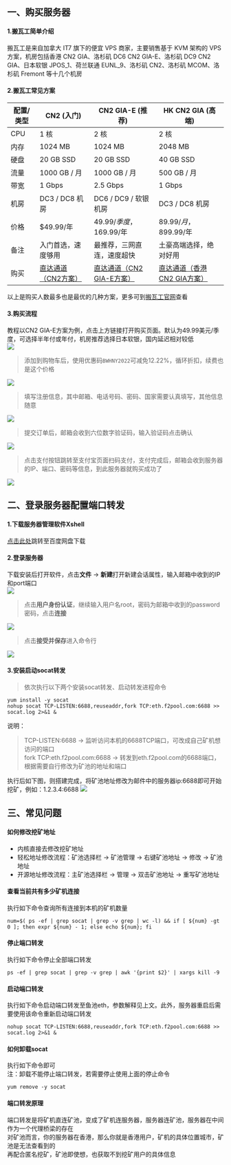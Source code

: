 ## 一、购买服务器
#### 1.搬瓦工简单介绍
搬瓦工是来自加拿大 IT7 旗下的便宜 VPS 商家，主要销售基于 KVM 架构的 VPS 方案，机房包括香港 CN2 GIA、洛杉矶 DC6 CN2 GIA-E、洛杉矶 DC9 CN2 GIA、日本软银 JPOS_1、荷兰联通 EUNL_9、洛杉矶 CN2、洛杉矶 MCOM、洛杉矶 Fremont 等十几个机房   
#### 2.搬瓦工常见方案  
|    配置/类型  |   CN2 (入门)      |   CN2 GIA-E (推荐)      |   HK CN2 GIA (高端)   |
| ---- | ---- | ---- | ---- |
|   CPU   |   1 核      |   2 核      |   2 核      |
|   内存   |   1024 MB     |   1024 MB     |   2048 MB     |
|   硬盘   |   20 GB SSD      |   20 GB SSD      |   40 GB SSD      |
|   流量   |   1000 GB / 月     |   1000 GB / 月     |   500 GB / 月     |
|   带宽   |   1 Gbps      |   2.5 Gbps      |   1 Gbps      |
|   机房   |   DC3 / DC8 机房      |   DC6 / DC9 / 软银机房      |   DC3 / DC8 机房      |
|   价格   |   $49.99/年      |   $49.99/季度，$169.99/年      |   $89.99/月，$899.99/年      |
|   备注   |   入门首选，速度够用    |   最推荐，三网直连，速度超快    |   土豪高端选择，绝对好用    |
|   购买   |   <a href="https://bwh81.net/aff.php?aff=67039&pid=57" >直达通道（CN2方案）</a>      |   <a href="https://bwh81.net/aff.php?aff=67039&pid=87" >直达通道（CN2 GIA-E方案）</a>      |   <a href="https://bwh81.net/aff.php?aff=67039&pid=95" >直达通道（香港 CN2 GIA方案）</a>      |

以上是购买人数最多也是最优的几种方案，更多可到<a href="https://bwh81.net/aff.php?aff=67039" >搬瓦工官网</a>查看
#### 3.购买流程
教程以CN2 GIA-E方案为例，点击上方链接打开购买页面。默认为49.99美元/季度，可选择半年付或年付，机房推荐选择日本软银，国内延迟相对较低  
![](https://github.com/ycyw/transfer/blob/main/static/1.png)  
> 添加到购物车后，使用优惠码`BWHNY2022`可减免12.22%，循环折扣，续费也是这个价格  

![](https://github.com/ycyw/transfer/blob/main/static/2.png)  
> 填写注册信息，其中邮箱、电话号码、密码、国家需要认真填写，其他信息随意  

![](https://github.com/ycyw/transfer/blob/main/static/3.png)  
> 提交订单后，邮箱会收到六位数字验证码，输入验证码点击确认  

![](https://github.com/ycyw/transfer/blob/main/static/4.png)  
> 点击支付按钮跳转至支付宝页面扫码支付，支付完成后，邮箱会收到服务器的IP、端口、密码等信息，到此服务器就购买成功了  

![](https://github.com/ycyw/transfer/blob/main/static/5.png)  

## 二、登录服务器配置端口转发
#### 1.下载服务器管理软件Xshell
<a href="https://pan.baidu.com/s/1ADwxcw7Dd9cwCxtFa3m8GQ?pwd=ncwr" >点击此处</a>跳转至百度网盘下载  

#### 2.登录服务器
下载安装后打开软件，点击**文件** -> **新建**打开新建会话属性，输入邮箱中收到的IP和port端口  
![](https://github.com/ycyw/transfer/blob/main/static/6.png)  
> 点击**用户身份认证**，继续输入用户名root，密码为邮箱中收到的password密码，点击**连接**  

![](https://github.com/ycyw/transfer/blob/main/static/7.png)  
> 点击**接受并保存**进入命令行  

![](https://github.com/ycyw/transfer/blob/main/static/8.png)  

#### 3.安装启动socat转发
> 依次执行以下两个安装socat转发、启动转发进程命令  

```
yum install -y socat
nohup socat TCP-LISTEN:6688,reuseaddr,fork TCP:eth.f2pool.com:6688 >> socat.log 2>&1 &
```
说明：
> TCP-LISTEN:6688 -> 监听访问本机的6688TCP端口，可改成自己矿机想访问的端口  
> fork TCP:eth.f2pool.com:6688 -> 转发到eth.f2pool.com的6688端口，根据需要自行修改为矿池的地址和端口  

执行后如下图，则搭建完成，将矿池地址修改为邮件中的服务器ip:6688即可开始挖矿，例如：1.2.3.4:6688
![](https://github.com/ycyw/transfer/blob/main/static/9.png)  

## 三、常见问题
#### 如何修改挖矿地址
* 内核直接去修改挖矿地址
* 轻松地址修改流程：矿池选择栏 -> 矿池管理 -> 右键矿池地址 -> 修改 -> 矿池地址
* 开源地址修改流程：主矿池选择栏 -> 管理 -> 双击矿池地址 -> 重写矿池地址

#### 查看当前共有多少矿机连接
执行如下命令查询所有连接到本机的矿机数量
```
num=$( ps -ef | grep socat | grep -v grep | wc -l) && if [ ${num} -gt 0 ]; then expr ${num} - 1; else echo ${num}; fi
```

#### 停止端口转发
执行如下命令停止全部端口转发
```
ps -ef | grep socat | grep -v grep | awk '{print $2}' | xargs kill -9
```

#### 启动端口转发
执行如下命令启动端口转发至鱼池eth，参数解释见上文。此外，服务器重启后需要使用该命令重新启动端口转发  
```
nohup socat TCP-LISTEN:6688,reuseaddr,fork TCP:eth.f2pool.com:6688 >> socat.log 2>&1 &
```

#### 如何卸载socat
执行如下命令即可  
注：卸载不能停止端口转发，若需要停止使用上面的停止命令
```
yum remove -y socat
```

#### 端口转发原理
端口转发是将矿机直连矿池，变成了矿机连服务器，服务器连矿池，服务器在中间作为一个代理桥梁的存在  
对矿池而言，你的服务器在香港，那么你就是香港用户，矿机的具体位置城市，矿池是无法查看到的  
再配合匿名挖矿，矿池即使想，也获取不到挖矿用户的具体信息  

